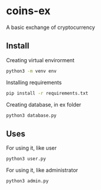# coins-ex
A basic exchange of cryptocurrency

## Install

Creating virtual envirorment
```bash
python3 -m venv env
```
Installing requirements
```bash
pip install -r requirements.txt
```

Creating database, in ex folder
```bash
python3 database.py
```

## Uses
For using it, like user
```bash
python3 user.py
```

For using it, like administrator
```bash
python3 admin.py
```
